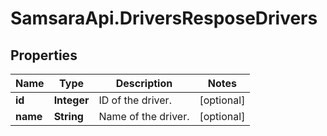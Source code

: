 # SamsaraApi.DriversResposeDrivers

## Properties
Name | Type | Description | Notes
------------ | ------------- | ------------- | -------------
**id** | **Integer** | ID of the driver. | [optional] 
**name** | **String** | Name of the driver. | [optional] 



